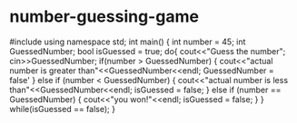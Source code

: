 # number-guessing-game
#include<iostream>
using namespace std;
int main()
{
int number = 45;
int GuessedNumber;
bool isGuessed = true;
do{
cout<<"Guess the number";
cin>>GuessedNumber;
if(number > GuessedNumber)
{
cout<<"actual number is greater than"<<GuessedNumber<<endl;
GuessedNumber = false'
}
else if (number < GuessedNumber)
{
cout<<"actual number is less than"<<GuessedNumber<<endl;
isGuessed = false;
}
else if (number == GuessedNumber)
{
cout<<"you won!"<<endl;
isGuessed = false;
}
}
while(isGuessed == false);
}
